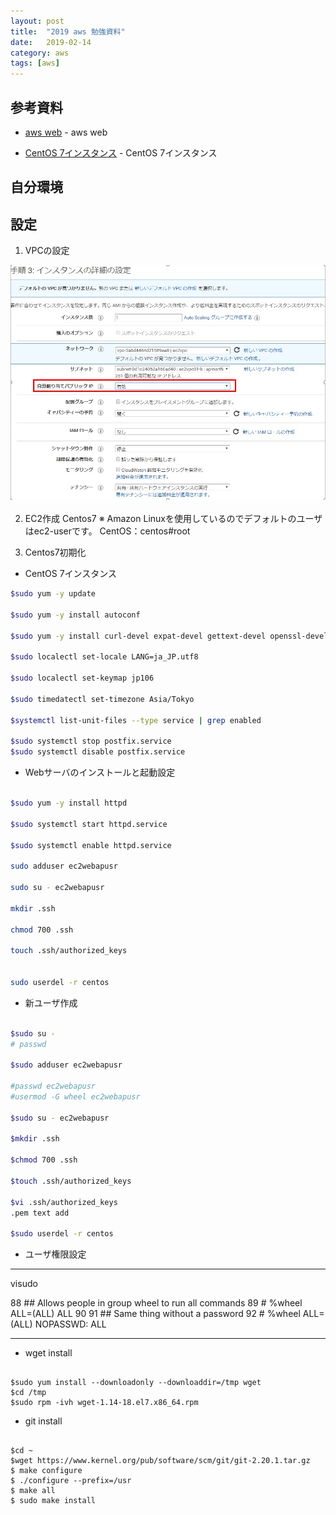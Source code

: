 ```yaml
---
layout: post
title:  "2019 aws 勉強資料"
date:   2019-02-14
category: aws
tags: [aws]
---
```


## 参考資料

- [aws web](https://aws.amazon.com/jp/) - aws web

- [CentOS 7インスタンス](https://dev.classmethod.jp/cloud/aws/centos7-initial-settings/) - CentOS 7インスタンス


## 自分環境





## 設定

1. VPCの設定

![EC2設定](https://raw.githubusercontent.com/meihaoGit/meihaoGit.github.io/master/assets/images/img/ec2setting.jpg)

2. EC2作成
    Centos7
    ※ Amazon Linuxを使用しているのでデフォルトのユーザはec2-userです。
       CentOS：centos#root
    
3. Centos7初期化   

- CentOS 7インスタンス

```sh
$sudo yum -y update

$sudo yum -y install autoconf

$sudo yum -y install curl-devel expat-devel gettext-devel openssl-devel zlib-devel perl-ExtUtils-MakeMaker gcc

$sudo localectl set-locale LANG=ja_JP.utf8

$sudo localectl set-keymap jp106

$sudo timedatectl set-timezone Asia/Tokyo

$systemctl list-unit-files --type service | grep enabled

$sudo systemctl stop postfix.service
$sudo systemctl disable postfix.service

```

- Webサーバのインストールと起動設定

```sh

$sudo yum -y install httpd

$sudo systemctl start httpd.service

$sudo systemctl enable httpd.service

sudo adduser ec2webapusr

sudo su - ec2webapusr

mkdir .ssh

chmod 700 .ssh

touch .ssh/authorized_keys


sudo userdel -r centos

```

- 新ユーザ作成

```sh

$sudo su -
# passwd

$sudo adduser ec2webapusr

#passwd ec2webapusr
#usermod -G wheel ec2webapusr

$sudo su - ec2webapusr

$mkdir .ssh

$chmod 700 .ssh

$touch .ssh/authorized_keys

$vi .ssh/authorized_keys
.pem text add 

$sudo userdel -r centos

```
- ユーザ権限設定
----

visudo

 88 ## Allows people in group wheel to run all commands
 89 # %wheel ALL=(ALL) ALL
 90
 91 ## Same thing without a password
 92 # %wheel ALL=(ALL) NOPASSWD: ALL
 
----

- wget install

```

$sudo yum install --downloadonly --downloaddir=/tmp wget
$cd /tmp
$sudo rpm -ivh wget-1.14-18.el7.x86_64.rpm

```

- git install

```

$cd ~
$wget https://www.kernel.org/pub/software/scm/git/git-2.20.1.tar.gz
$ make configure
$ ./configure --prefix=/usr
$ make all
$ sudo make install

```